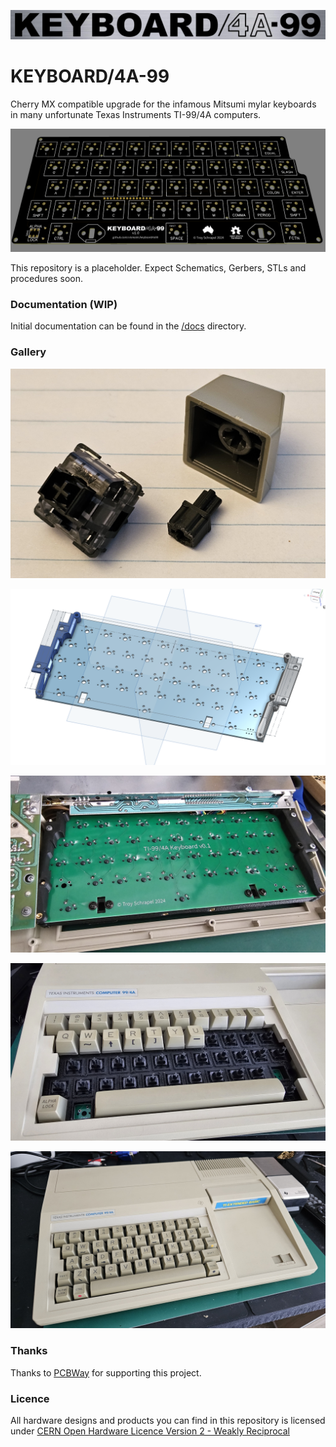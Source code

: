 ![KEYBOARD/4A-99](img/logo.png)

# KEYBOARD/4A-99

Cherry MX compatible upgrade for the infamous Mitsumi mylar keyboards in many unfortunate Texas Instruments TI-99/4A computers.

![](img/pcb-v1_0.png)

This repository is a placeholder. Expect Schematics, Gerbers, STLs and procedures soon.

### Documentation (WIP)

Initial documentation can be found in the [/docs](docs) directory.

### Gallery

![adapter](img/keycap-adapter.jpg)

![mounts](img/keyboard-mounts.png)

![pcb](img/pcb-v0_1.jpg)

![half populated](img/v0_1-half-populated.jpg)

![populated](img/v0_1-populated.jpg)

### Thanks

Thanks to [PCBWay](https://pcbway.com/g/186WQ9) for supporting this project.

### Licence

All hardware designs and products you can find in this repository is licensed under [CERN Open Hardware Licence Version 2 - Weakly Reciprocal](/LICENCE.txt)

